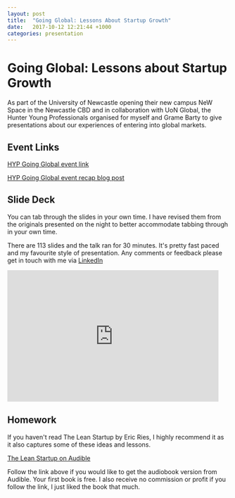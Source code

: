 ```yaml
---
layout: post
title:  "Going Global: Lessons About Startup Growth"
date:   2017-10-12 12:21:44 +1000
categories: presentation
---
```

# Going Global: Lessons about Startup Growth

As part of the University of Newcastle opening their new campus NeW Space in 
the Newcastle CBD and in collaboration with UoN Global, the Hunter Young Professionals
organised for myself and Grame Barty to give presentations about our experiences
of entering into global markets.

## Event Links

<a href="http://hunteryoungprofessionals.com.au/event/going-global/">HYP Going Global event link</a>

<a href="http://hunteryoungprofessionals.com.au/going-global-recap/">HYP Going Global event recap blog post</a>

## Slide Deck

You can tab through the slides in your own time. I have revised them from the 
originals presented on the night to better accommodate tabbing through in your 
own time.

There are 113 slides and the talk ran for 30 minutes. It's pretty fast paced and
my favourite style of presentation. Any comments or feedback please get in touch 
with me via <a href="https://www.linkedin.com/in/neozenith/">LinkedIn</a>

<iframe src="https://docs.google.com/presentation/d/e/2PACX-1vSy6gUjXqcK6CyNSr344Lp91JVkOsk4XBDSGqBlIVDoS0jqwwzzRW36uJkq8Rxp4rAzDQp9fVhIQ3qp/embed?start=false&loop=false&delayms=15000" frameborder="0" width="480" height="299" allowfullscreen="true" mozallowfullscreen="true" webkitallowfullscreen="true"></iframe>

## Homework

If you haven't read The Lean Startup by Eric Ries, I highly recommend it as it
also captures some of these ideas and lessons.

<a href="http://a.co/5vBl2yW">The Lean Startup on Audible</a>

Follow the link above if you would like to get the audiobook version from 
Audible. Your first book is free. I also receive no commission or profit if 
you follow the link, I just liked the book that much. 

